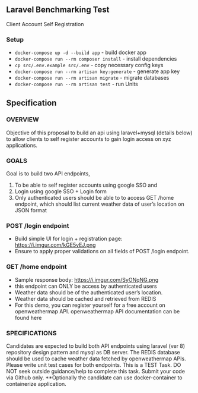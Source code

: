 ## Laravel Benchmarking Test
Client Account Self Registration
### Setup
- `docker-compose up -d --build app` - build docker app
- `docker-compose run --rm composer install` - install dependencies
- `cp src/.env.example src/.env` - copy necessary config keys
- `docker-compose run --rm artisan key:generate` - generate app key
- `docker-compose run --rm artisan migrate` - migrate databases
- `docker-compose run --rm artisan test` - run Units
## Specification
### OVERVIEW
Objective of this proposal to build an api using laravel+mysql (details below) to allow clients to self register accounts to gain login access on xyz applications.
### GOALS
Goal is to build two API endpoints, 
1. To be able to self register accounts using google SSO and 
2. Login using google SSO + Login form 
3. Only authenticated users should be able to to access GET /home endpoint, which should list current weather data of user’s location on JSON format

### POST /login endpoint
- Build simple UI for login + registration page: https://i.imgur.com/kGE5vEJ.png
- Ensure to apply proper validations on all fields of POST /login endpoint.
### GET /home endpoint
- Sample response body: https://i.imgur.com/SyONqNG.png
- this endpoint can ONLY be access by authenticated users
- Weather data should be of the authenticated user’s location.
- Weather data should be cached and retrieved from REDIS
- For this demo, you can register yourself for a free account on openweathermap API.  openweathermap API documentation can be found here
### SPECIFICATIONS
Candidates are expected to build both API endpoints using laravel (ver 8) repository design pattern and mysql as DB server. The REDIS database should be used to cache weather data fetched by openweathermap APIs. Please write unit test cases for both endpoints. This is a TEST Task. DO NOT seek outside guidance/help to complete this task. Submit your code via Github only.
**Optionally the candidate can use docker-container to containerize application.
